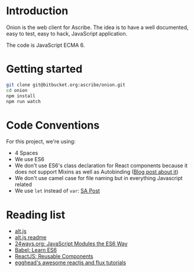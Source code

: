 Introduction
============

Onion is the web client for Ascribe. The idea is to have a well documented,
easy to test, easy to hack, JavaScript application.

The code is JavaScript ECMA 6.


Getting started
===============

```bash
git clone git@bitbucket.org:ascribe/onion.git
cd onion
npm install
npm run watch
```

Code Conventions
============
For this project, we're using:

* 4 Spaces
* We use ES6
* We don't use ES6's class declaration for React components because it does not support Mixins as well as Autobinding ([Blog post about it](http://facebook.github.io/react/blog/2015/01/27/react-v0.13.0-beta-1.html#autobinding))
* We don't use camel case for file naming but in everything Javascript related
* We use `let` instead of `var`: [SA Post](http://stackoverflow.com/questions/762011/javascript-let-keyword-vs-var-keyword) 


Reading list
============
- [alt.js](http://alt.js.org/)
- [alt.js readme](https://github.com/goatslacker/alt)
- [24ways.org: JavaScript Modules the ES6 Way](http://24ways.org/2014/javascript-modules-the-es6-way/)
- [Babel: Learn ES6](https://babeljs.io/docs/learn-es6/)
- [ReactJS: Reusable Components](https://facebook.github.io/react/docs/reusable-components.html#es6-classes)
- [egghead's awesome reactjs and flux tutorials](https://egghead.io/)
